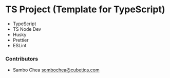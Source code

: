 # TS Project (Template for TypeScript)

- TypeScript
- TS Node Dev
- Husky
- Prettier
- ESLint

### Contributors
- Sambo Chea <sombochea@cubetiqs.com>